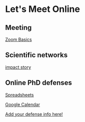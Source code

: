 # Let's Meet Online

Meeting
-
[Zoom Basics](https://docs.google.com/document/d/1xdENyIV1505FDXBj7n5PaaHinGGUWc1R0ib1t7DRSCw/edit)

Scientific networks
-
[impact story](https://profiles.impactstory.org/)

Online PhD defenses
-
[Spreadsheets](https://docs.google.com/spreadsheets/d/1unGUjhscWqgY1UYA7ZpXAS6jn9AMavllN6jo0tImN-w/edit#gid=1513395454)

[Google Calendar](https://calendar.google.com/calendar/embed?src=c6vc52sdvqdl6b5a2lsh3vtbgk@group.calendar.google.com&ctz=America/New_York&pli=1)

[Add your defense info here!](https://docs.google.com/forms/d/e/1FAIpQLScGsCWDNdxY0NVpxfxoWr67JyirX_FtLGo7kp5Sr3ErVZDRPA/viewform)
